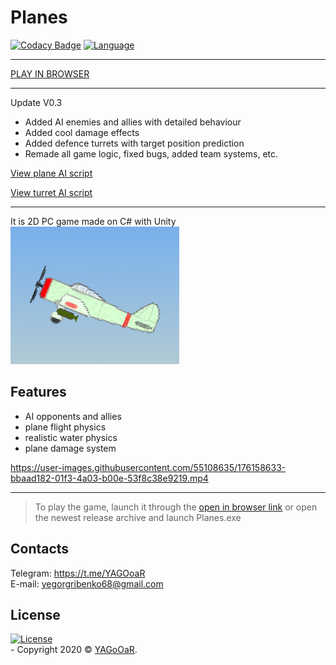 # Planes
[![Codacy Badge](https://app.codacy.com/project/badge/Grade/82dbf3fe2c584cb096a3f2e6420fc315)](https://www.codacy.com/manual/YAGoOaR/Planes?utm_source=github.com&amp;utm_medium=referral&amp;utm_content=YAGoOaR/Planes&amp;utm_campaign=Badge_Grade)
 [![Language](https://img.shields.io/badge/Language-C%23-blueviolet)](https://en.wikipedia.org/wiki/C_Sharp_(programming_language))
 
 ---
 [PLAY IN BROWSER](https://yagooar.itch.io/planes)

 ---

Update V0.3
- Added AI enemies and allies with detailed behaviour
- Added cool damage effects
- Added defence turrets with target position prediction
- Remade all game logic, fixed bugs, added team systems, etc.


[View plane AI script](https://github.com/YAGoOaR/Planes/blob/master/Assets/Scripts/AI/AIPlane.cs)

[View turret AI script](https://github.com/YAGoOaR/Planes/blob/master/Assets/Scripts/AI/AITurret.cs)

 ---
 
 It is 2D PC game made on C# with Unity
</br>![icon](/Pictures/icon.png)
## Features
- AI opponents and allies
- plane flight physics
- realistic water physics
- plane damage system

https://user-images.githubusercontent.com/55108635/176158633-bbaad182-01f3-4a03-b00e-53f8c38e9219.mp4

---

> To play the game, launch it through the [open in browser link](https://yagooar.itch.io/planes) or open the newest release archive and launch Planes.exe

## Contacts
Telegram: https://t.me/YAGOoaR
</br>E-mail: yegorgribenko68@gmail.com

## License 
[![License](http://img.shields.io/:license-mit-blue.svg?style=flat-square)](http://badges.mit-license.org)
</br>- Copyright 2020 © <a href="https://github.com/YAGoOaR" target="_blank">YAGoOaR</a>.
